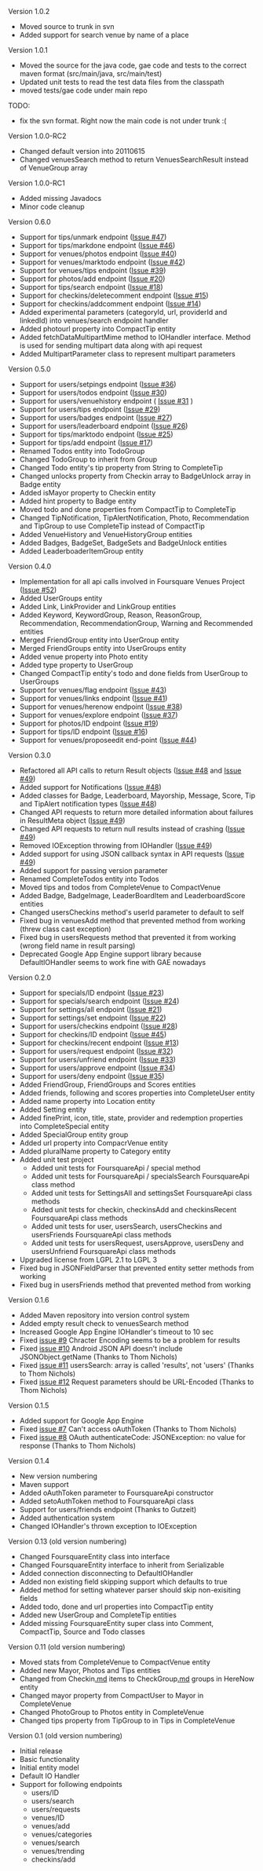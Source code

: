 Version 1.0.2
  * Moved source to trunk in svn
  * Added support for search venue by name of a place

Version 1.0.1

  * Moved the source for the java code, gae code and tests to the correct maven format (src/main/java, src/main/test)
  * Updated unit tests to read the test data files from the classpath
  * moved tests/gae code under main repo

TODO:
  * fix the svn format. Right now the main code is not under trunk :(


Version 1.0.0-RC2

  * Changed default version into 20110615
  * Changed venuesSearch method to return VenuesSearchResult instead of VenueGroup array

Version 1.0.0-RC1

  * Added missing Javadocs
  * Minor code cleanup

Version 0.6.0

  * Support for tips/unmark endpoint ([Issue #47](https://code.google.com/p/foursquare-api-java/issues/detail?id=#47))
  * Support for tips/markdone endpoint ([Issue #46](https://code.google.com/p/foursquare-api-java/issues/detail?id=#46))
  * Support for venues/photos endpoint ([Issue #40](https://code.google.com/p/foursquare-api-java/issues/detail?id=#40))
  * Support for venues/marktodo endpoint ([Issue #42](https://code.google.com/p/foursquare-api-java/issues/detail?id=#42))
  * Support for venues/tips endpoint ([Issue #39](https://code.google.com/p/foursquare-api-java/issues/detail?id=#39))
  * Support for photos/add endpoint ([Issue #20](https://code.google.com/p/foursquare-api-java/issues/detail?id=#20))
  * Support for tips/search endpoint ([Issue #18](https://code.google.com/p/foursquare-api-java/issues/detail?id=#18))
  * Support for checkins/deletecomment endpoint ([Issue #15](https://code.google.com/p/foursquare-api-java/issues/detail?id=#15))
  * Support for checkins/addcomment endpoint ([Issue #14](https://code.google.com/p/foursquare-api-java/issues/detail?id=#14))
  * Added experimental parameters (categoryId, url, providerId and linkedId) into venues/search endpoint handler
  * Added photourl property into CompactTip entity
  * Added fetchDataMultipartMime method to IOHandler interface. Method is used for sending multipart data along with api request
  * Added MultipartParameter class to represent multipart parameters

Version 0.5.0

  * Support for users/setpings endpoint ([Issue #36](https://code.google.com/p/foursquare-api-java/issues/detail?id=#36))
  * Support for users/todos endpoint ([Issue #30](https://code.google.com/p/foursquare-api-java/issues/detail?id=#30))
  * Support for users/venuehistory endpoint ( [Issue #31](https://code.google.com/p/foursquare-api-java/issues/detail?id=#31) )
  * Support for users/tips endpoint ([Issue #29](https://code.google.com/p/foursquare-api-java/issues/detail?id=#29))
  * Support for users/badges endpoint ([Issue #27](https://code.google.com/p/foursquare-api-java/issues/detail?id=#27))
  * Support for users/leaderboard endpoint ([Issue #26](https://code.google.com/p/foursquare-api-java/issues/detail?id=#26))
  * Support for tips/marktodo endpoint ([Issue #25](https://code.google.com/p/foursquare-api-java/issues/detail?id=#25))
  * Support for tips/add endpoint ([Issue #17](https://code.google.com/p/foursquare-api-java/issues/detail?id=#17))
  * Renamed Todos entity into TodoGroup
  * Changed TodoGroup to inherit from Group
  * Changed Todo entity's tip property from String to CompleteTip
  * Changed unlocks property from Checkin array to BadgeUnlock array in Badge entity
  * Added isMayor property to Checkin entity
  * Added hint property to Badge entity
  * Moved todo and done properties from CompactTip to CompleteTip
  * Changed TipNotification, TipAlertNotification, Photo, Recommendation and TipGroup to use CompleteTip instead of CompactTip
  * Added VenueHistory and VenueHistoryGroup entities
  * Added Badges, BadgeSet, BadgeSets and BadgeUnlock entities
  * Added LeaderboaderItemGroup entity

Version 0.4.0

  * Implementation for all api calls involved in Foursquare Venues Project ([Issue #52](https://code.google.com/p/foursquare-api-java/issues/detail?id=#52))
  * Added UserGroups entity
  * Added Link, LinkProvider and LinkGroup entities
  * Added Keyword, KeywordGroup, Reason, ReasonGroup, Recommendation, RecommendationGroup, Warning and Recommended entities
  * Merged FriendGroup entity into UserGroup entity
  * Merged FriendGroups entity into UserGroups entity
  * Added venue property into Photo entity
  * Added type property to UserGroup
  * Changed CompactTip entity's todo and done fields from UserGroup to UserGroups
  * Support for venues/flag endpoint ([Issue #43](https://code.google.com/p/foursquare-api-java/issues/detail?id=#43))
  * Support for venues/links endpoint ([Issue #41](https://code.google.com/p/foursquare-api-java/issues/detail?id=#41))
  * Support for venues/herenow endpoint ([Issue #38](https://code.google.com/p/foursquare-api-java/issues/detail?id=#38))
  * Support for venues/explore endpoint ([Issue #37](https://code.google.com/p/foursquare-api-java/issues/detail?id=#37))
  * Support for photos/ID endpoint ([Issue #19](https://code.google.com/p/foursquare-api-java/issues/detail?id=#19))
  * Support for tips/ID endpoint ([Issue #16](https://code.google.com/p/foursquare-api-java/issues/detail?id=#16))
  * Support for venues/proposeedit end-point ([Issue #44](https://code.google.com/p/foursquare-api-java/issues/detail?id=#44))

Version 0.3.0

  * Refactored all API calls to return Result objects ([Issue #48](https://code.google.com/p/foursquare-api-java/issues/detail?id=#48) and [Issue #49](https://code.google.com/p/foursquare-api-java/issues/detail?id=#49))
  * Added support for Notifications ([Issue #48](https://code.google.com/p/foursquare-api-java/issues/detail?id=#48))
  * Added classes for Badge, Leaderboard, Mayorship, Message, Score, Tip and TipAlert notification types ([Issue #48](https://code.google.com/p/foursquare-api-java/issues/detail?id=#48))
  * Changed API requests to return more detailed information about failures in ResultMeta object ([Issue #49](https://code.google.com/p/foursquare-api-java/issues/detail?id=#49))
  * Changed API requests to return null results instead of crashing ([Issue #49](https://code.google.com/p/foursquare-api-java/issues/detail?id=#49))
  * Removed IOException throwing from IOHandler ([Issue #49](https://code.google.com/p/foursquare-api-java/issues/detail?id=#49))
  * Added support for using JSON callback syntax in API requests ([Issue #49](https://code.google.com/p/foursquare-api-java/issues/detail?id=#49))
  * Added support for passing version parameter
  * Renamed CompleteTodos entity into Todos
  * Moved tips and todos from CompleteVenue to CompactVenue
  * Added Badge, BadgeImage, LeaderBoardItem and LeaderboardScore entities
  * Changed usersCheckins method's userId parameter to default to self
  * Fixed bug in venuesAdd method that prevented method from working (threw class cast exception)
  * Fixed bug in usersRequests method that prevented it from working (wrong field name in result parsing)
  * Deprecated Google App Engine support library because DefaultIOHandler seems to work fine with GAE nowadays

Version 0.2.0

  * Support for specials/ID endpoint ([Issue #23](https://code.google.com/p/foursquare-api-java/issues/detail?id=#23))
  * Support for specials/search endpoint ([Issue #24](https://code.google.com/p/foursquare-api-java/issues/detail?id=#24))
  * Support for settings/all endpoint ([Issue #21](https://code.google.com/p/foursquare-api-java/issues/detail?id=#21))
  * Support for settings/set endpoint ([Issue #22](https://code.google.com/p/foursquare-api-java/issues/detail?id=#22))
  * Support for users/checkins endpoint ([Issue #28](https://code.google.com/p/foursquare-api-java/issues/detail?id=#28))
  * Support for checkins/ID endpoint ([Issue #45](https://code.google.com/p/foursquare-api-java/issues/detail?id=#45))
  * Support for checkins/recent endpoint ([Issue #13](https://code.google.com/p/foursquare-api-java/issues/detail?id=#13))
  * Support for users/request endpoint ([Issue #32](https://code.google.com/p/foursquare-api-java/issues/detail?id=#32))
  * Support for users/unfriend endpoint ([Issue #33](https://code.google.com/p/foursquare-api-java/issues/detail?id=#33))
  * Support for users/approve endpoint ([Issue #34](https://code.google.com/p/foursquare-api-java/issues/detail?id=#34))
  * Support for users/deny endpoint ([Issue #35](https://code.google.com/p/foursquare-api-java/issues/detail?id=#35))
  * Added FriendGroup, FriendGroups and Scores entities
  * Added friends, following and scores properties into CompleteUser entity
  * Added name property into Location entity
  * Added Setting entity
  * Added finePrint, icon, title, state, provider and redemption properties into CompleteSpecial entity
  * Added SpecialGroup entity group
  * Added url property into CompacrVenue entity
  * Added pluralName property to Category entity
  * Added unit test project
    * Added unit tests for FoursquareApi / special method
    * Added unit tests for FoursquareApi / specialsSearch FoursquareApi class method
    * Added unit tests for SettingsAll and settingsSet FoursquareApi class methods
    * Added unit tests for checkin, checkinsAdd and checkinsRecent FoursquareApi class methods
    * Added unit tests for user, usersSearch, usersCheckins and usersFriends FoursquareApi class methods
    * Added unit tests for usersRequest, usersApprove, usersDeny and usersUnfriend FoursquareApi class methods
  * Upgraded license from LGPL 2.1 to LGPL 3
  * Fixed bug in JSONFieldParser that prevented entity setter methods from working
  * Fixed bug in usersFriends method that prevented method from working

Version 0.1.6

  * Added Maven repository into version control system
  * Added empty result check to venuesSearch method
  * Increased Google App Engine IOHandler's timeout to 10 sec
  * Fixed [issue #9](https://code.google.com/p/foursquare-api-java/issues/detail?id=#9) Chracter Encoding seems to be a problem for results
  * Fixed [issue #10](https://code.google.com/p/foursquare-api-java/issues/detail?id=#10) Android JSON API doesn't include JSONObject.getName (Thanks to Thom Nichols)
  * Fixed [issue #11](https://code.google.com/p/foursquare-api-java/issues/detail?id=#11) usersSearch: array is called 'results', not 'users' (Thanks to Thom Nichols)
  * Fixed [issue #12](https://code.google.com/p/foursquare-api-java/issues/detail?id=#12) Request parameters should be URL-Encoded (Thanks to Thom Nichols)

Version 0.1.5

  * Added support for Google App Engine
  * Fixed [issue #7](https://code.google.com/p/foursquare-api-java/issues/detail?id=#7) Can't access oAuthToken (Thanks to Thom Nichols)
  * Fixed [issue #8](https://code.google.com/p/foursquare-api-java/issues/detail?id=#8) OAuth authenticateCode: JSONException: no value for response (Thanks to Thom Nichols)

Version 0.1.4

  * New version numbering
  * Maven support
  * Added oAuthToken parameter to FoursquareApi constructor
  * Added setoAuthToken method to FoursquareApi class
  * Support for users/friends endpoint (Thanks to Gutzeit)
  * Added authentication system
  * Changed IOHandler's thrown exception to IOException

Version 0.13 (old version numbering)

  * Changed FoursquareEntity class into interface
  * Changed FoursquareEntity interface to inherit from Serializable
  * Added connection disconnecting to DefaultIOHandler
  * Added non existing field skipping support which defaults to true
  * Added method for setting whatever parser should skip non-exisiting fields
  * Added todo, done and url properties into CompactTip entity
  * Added new UserGroup and CompleteTip entities
  * Added missing FoursquareEntity super class into Comment, CompactTip, Source and Todo classes

Version 0.11 (old version numbering)

  * Moved stats from CompleteVenue to CompactVenue entity
  * Added new Mayor, Photos and Tips entities
  * Changed from Checkin[.md](.md) items to CheckGroup[.md](.md) groups in HereNow entity
  * Changed mayor property from CompactUser to Mayor in CompleteVenue
  * Changed PhotoGroup to Photos entity in CompleteVenue
  * Changed tips property from TipGroup to in Tips in CompleteVenue

Version 0.1 (old version numbering)

  * Initial release
  * Basic functionality
  * Initial entity model
  * Default IO Handler
  * Support for following endpoints
    * users/ID
    * users/search
    * users/requests
    * venues/ID
    * venues/add
    * venues/categories
    * venues/search
    * venues/trending
    * checkins/add